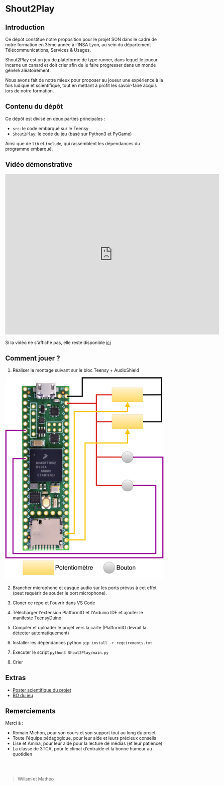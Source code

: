 # Shout2Play

## Introduction

Ce dépôt constitue notre proposition pour le projet SON dans le cadre de notre formation en 3ème année à l’INSA Lyon, au sein du département Télécommunications, Services & Usages. 

Shout2Play est un jeu de plateforme de type runner, dans lequel le joueur incarne un canard et doit crier afin de le faire progresser dans un monde généré aléatoirement. 

Nous avons fait de notre mieux pour proposer au joueur une expérience à la fois ludique et scientifique, tout en mettant à profit les savoir-faire acquis lors de notre formation. 

## Contenu du dépôt

Ce dépôt est divisé en deux parties principales :
- `src`: le code embarqué sur le Teensy
- `Shout2Play`: le code du jeu (basé sur Python3 et PyGame)

Ainsi que de `lib` et `include`, qui rassemblent les dépendances du programme embarqué.

## Vidéo démonstrative

<iframe width="681" height="511" src="https://www.youtube.com/embed/QVXOtM6kn_g" title="Shout2Play - Hurler, c’est gagner ! - Présentation du projet SON par @nocturios et @petchoudev" frameborder="0" allow="accelerometer; autoplay; clipboard-write; encrypted-media; gyroscope; picture-in-picture; web-share" referrerpolicy="strict-origin-when-cross-origin" allowfullscreen></iframe>

Si la vidéo ne s'affiche pas, elle reste disponible [ici](https://www.youtube.com/watch?v=QVXOtM6kn_g)

## Comment jouer ?

1. Réaliser le montage suivant sur le bloc Teensy + AudioShield

![](assets/shout2play.drawio.svg)

2. Brancher microphone et casque audio sur les ports prévus à cet effet (peut requérir de souder le port microphone).

3. Cloner ce repo et l'ouvrir dans VS Code
4. Télécharger l'extension PlatformIO et l'Arduino IDE et ajouter le manifeste [TeensyDuino](https://www.pjrc.com/teensy/td_download.html)
5. Compiler et uploader le projet vers la carte (PlatformIO devrait la détecter automatiquement)
6. Installer les dépendances python `pip install -r requirements.txt`
7. Executer le script `python3 Shout2Play/main.py`
8. Crier

## Extras

- [Poster scientifique du projet](assets/Shout%202%20Play%20V2.pdf)
- [BO du jeu](assets/Shout2Play.wav)

## Remerciements

Merci à :
- Romain Michon, pour son cours et son support tout au long du projet
- Toute l'équipe pédagogique, pour leur aide et leurs précieux conseils
- Lise et Amina, pour leur aide pour la lecture de médias (et leur patience)
- La classe de 3TCA, pour le climat d'entraide et la bonne humeur au quotidien
  


<br><br>
> Willam et Mathéo
